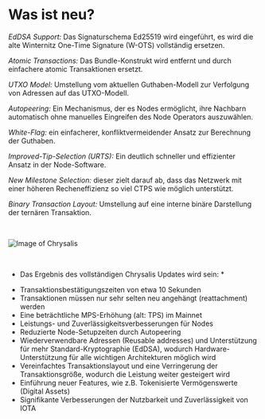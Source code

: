 # Was ist neu?

*EdDSA Support:* Das Signaturschema Ed25519 wird eingeführt, es wird die alte Winternitz One-Time Signature (W-OTS) vollständig ersetzen.

*Atomic Transactions:* Das Bundle-Konstrukt wird entfernt und durch einfachere atomic Transaktionen ersetzt.

*UTXO Model:* Umstellung vom aktuellen Guthaben-Modell zur Verfolgung von Adressen auf das UTXO-Modell.

*Autopeering:* Ein Mechanismus, der es Nodes ermöglicht, ihre Nachbarn automatisch ohne manuelles Eingreifen des Node Operators auszuwählen.

*White-Flag:* ein einfacherer, konfliktvermeidender Ansatz zur Berechnung der Guthaben.

*Improved-Tip-Selection (URTS):*  Ein deutlich schneller und effizienter Ansatz in der Node-Software.

*New Milestone Selection:*  dieser zielt darauf ab, dass das Netzwerk mit einer höheren Recheneffizienz so viel CTPS wie möglich unterstützt.

*Binary Transaction Layout:* Umstellung auf eine interne binäre Darstellung der ternären Transaktion.


<br>

![Image of Chrysalis](https://iota-einsteiger-guide.de/media/images/2_sosxcwwdncyxmq6r.png)


<br>

* Das Ergebnis des vollständigen Chrysalis Updates wird sein: *
- Transaktionsbestätigungszeiten von etwa 10 Sekunden
- Transaktionen müssen nur sehr selten neu angehängt (reattachment) werden
- Eine beträchtliche MPS-Erhöhung (alt: TPS) im Mainnet
- Leistungs- und Zuverlässigkeitsverbesserungen für Nodes
- Reduzierte Node-Setupzeiten durch Autopeering
- Wiederverwendbare Adressen (Reusable addresses) und Unterstützung für mehr Standard-Kryptographie (EdDSA), wodurch Hardware-Unterstützung für alle wichtigen Architekturen möglich wird
- Vereinfachtes Transaktionslayout und eine Verringerung der Transaktionsgröße, wodurch die Leistung weiter gesteigert wird
- Einführung neuer Features, wie z.B. Tokenisierte Vermögenswerte (Digital Assets)
- Signifikante Verbesserungen der Nutzbarkeit und Zuverlässigkeit von IOTA
